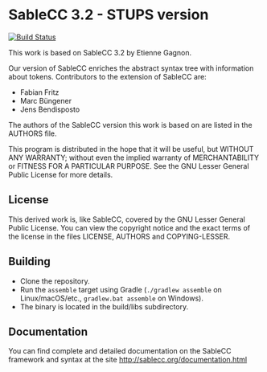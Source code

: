 SableCC 3.2 - STUPS version
===

[![Build Status](https://travis-ci.org/bendisposto/sablecc-stups.svg)](https://travis-ci.org/bendisposto/sablecc-stups)

This work is based on SableCC 3.2 by Etienne Gagnon. 

Our version of SableCC enriches the abstract syntax tree with information about tokens. 
Contributors to the extension of SableCC are:

- Fabian Fritz
- Marc Büngener
- Jens Bendisposto 

The authors of the SableCC version this work is based on are listed in the AUTHORS file.

This program is distributed in the hope that it will be useful, but
WITHOUT ANY WARRANTY; without even the implied warranty of
MERCHANTABILITY or FITNESS FOR A PARTICULAR PURPOSE.  See the GNU
Lesser General Public License for more details.

License 
--- 

This derived work is, like SableCC, covered by the GNU Lesser General Public License. You can view the copyright notice and the exact terms of the license in the files LICENSE, AUTHORS and COPYING-LESSER.

Building
---

* Clone the repository.
* Run the `assemble` target using Gradle (`./gradlew assemble` on Linux/macOS/etc., `gradlew.bat assemble` on Windows).
* The binary is located in the build/libs subdirectory.

Documentation
---
You can find complete and detailed documentation on the SableCC framework and syntax at the site http://sablecc.org/documentation.html
